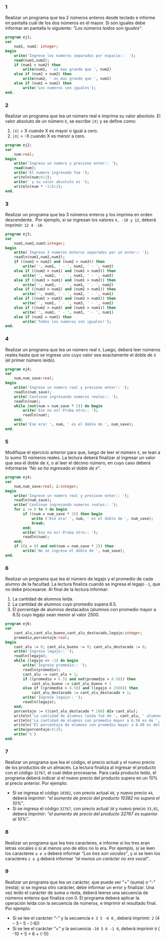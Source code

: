### 1
Realizar un programa que lea 2 números enteros desde teclado e informe en pantalla cuál de los dos números es el mayor. Si son iguales debe informar en pantalla lo siguiente: *“Los números leídos son iguales”*.

```pascal
program ej1;
var
    num1, num2: integer;
begin
    write('Ingrese los numeros separados por espacio::  ');
    read(num1,num2);
    if (num1 > num2) then
        write(num1, ' es mas grande que ', num2)
    else if (num1 < num2) then
        write(num2, ' es mas grande que ', num1)
    else if (num1 = num2) then
        write('Los numeros son iguales');
end.
```

### 2
Realizar un programa que lea un número real e imprima su valor absoluto. El valor absoluto de un número `X`, se escribe `|X|` y se define como: 
1. `|X|` = X cuando X es mayor o igual a cero.
2. `|X|` = -X cuando X es menor a cero.

```pascal
program ej2;
var
    num:real;
begin
    write('Ingrese un numero y presione enter:: ');
    read(num);
    write('El numero ingresado fue ');
    writeln(num:6:2);
    write(' y su valor absoluto es ');
    writeln(num * -1:6:2);
end.
```

### 3
Realizar un programa que lea 3 números enteros y los imprima en orden descendente.  Por ejemplo, si se ingresan los valores `4, -10 y 12`, deberá imprimir: `12 4 -10`.

```pascal
program ej3;
var
    num1,num2,num3:integer;
begin
    write('Ingrese 3 numeros enteros separados por un enter:: ');
    readln(num1,num2,num3);
    if ((num1 > num2) and (num2 > num3)) then
        write('', num1, ' - ', num2, ' - ', num3)
    else if ((num2 > num1) and (num1 > num3)) then
        write('', num2, ' - ', num1, ' - ', num3)
    else if ((num3 > num1) and (num1 > num2)) then
        write('', num3, ' - ', num1, ' - ', num2)
    else if ((num3 > num2) and (num2 > num1)) then
        write('', num3, ' - ', num2, ' - ', num1)
    else if ((num1 > num3) and (num3 > num2)) then
        write('', num1, ' - ', num3, ' - ', num2)
    else if ((num2 > num3) and (num3 > num1)) then
        write('', num2, ' - ', num3, ' - ', num1)
    else if (num2 = num1) then
        write('Todos los numeros son iguales!');
end.
```

### 4
Realizar un programa que lea un número real `X`. Luego, deberá leer números reales hasta que se ingrese uno cuyo valor sea exactamente el doble de `X` (el primer número leído).

```pascal
program ej4;
var
    num,num_save:real;
begin
    write('Ingrese un numero real y presione enter:: ');
    readln(num_save);
    write('Continue ingresando numeros reales:: ');
    readln(num);
    while (not(num = num_save * 2)) do begin
        write('Ese no es! Proba otro:: ');
        readln(num);
    end;
    write('Ese era! ', num, ' es el doble de ', num_save);
end.
```

### 5 
Modifique el ejercicio anterior para que, luego de leer el número `X`, se lean a lo sumo 10 números reales. La lectura deberá finalizar al ingresar un valor que sea el doble de `X`, o al leer el décimo número, en cuyo caso deberá informarse *“No se ha ingresado el doble de `X`”*.

```pascal
program ej4;
var
    num,num_save:real; i:integer;
begin
    write('Ingrese un numero real y presione enter:: ');
    readln(num_save);
    write('Continue ingresando numeros reales:: ');
    for i := 0 to 9 do begin
        if ((num = num_save * 2)) then begin
            write ('Ese era! ', num, ' es el doble de ', num_save);
            break;
        end;
        write('Ese no es! Proba otro:: ');
        readln(num);
    end;
    if ((i = 9) and not(num = num_save * 2)) then
        write('No se ingreso el doble de ', num_save);
end.
```

### 6
Realizar un programa que lea el número de legajo y el promedio de cada alumno de la facultad. La lectura finaliza cuando se ingresa el legajo `-1`, que no debe procesarse.
Al final de la lectura informar:
1. La cantidad de alumnos leída.
2. La cantidad de alumnos cuyo promedio supera 6.5.
3. El porcentaje de alumnos destacados (alumnos con promedio mayor a 8.5) cuyo legajo sean menor al valor 2500.

```pascal
program ej6;
var
    cant_alu,cant_alu_bueno,cant_alu_destacado,legajo:integer;
    promedio,porcentaje:real;
begin
    cant_alu := 0; cant_alu_bueno := 0; cant_alu_destacado := 0;
    write('Ingrese legajo:: ');
    readln(legajo);
    while (legajo <> -1) do begin
        write('Ingrese promedio:: ');
        readln(promedio);
        cant_alu := cant_alu + 1;
        if ((promedio > 6.5) and not(promedio > 8.50)) then
            cant_alu_bueno := cant_alu_bueno + 1
        else if ((promedio > 8.50) and (legajo < 2500)) then
            cant_alu_destacado := cant_alu_destacado + 1;
        write('Ingrese legajo:: ');
        readln(legajo);
    end;
    porcentaje := ((cant_alu_destacado * 100) div cant_alu);
    writeln('La cantidad de alumnos leída fué de ', cant_alu, ' alumnos.');
    writeln('La cantidad de alumnos con promedio mayor a 6.50 es de ', cant_alu_bueno, ' alumnos');
    writeln('El porcentaje de alumnos con promedio mayor a 8.50 es del ');
    write(porcentaje:4:2);
    write('%')
end.
```

### 7
Realizar un programa que lea el código, el precio actual y el nuevo precio de los productos de un almacén. La lectura finaliza al ingresar el producto con el código `32767`, el cual debe procesarse. Para cada producto leído, el programa deberá indicar si el nuevo precio del producto supera en un 10% al precio anterior. Por ejemplo: 
- Si se ingresa el código `10382`, con precio actual `40`, y nuevo precio `44`, deberá imprimir: *“el aumento de precio del producto 10382 no supera el 10%”*.
- Si se ingresa el código `32767`, con precio actual `30` y nuevo precio `33,01`, deberá imprimir: *“el aumento de precio del producto 32767 es superior al 10%”*.

### 8
Realizar un programa que lea tres caracteres, e informe si los tres eran letras vocales o si al menos uno de ellos no lo era. Por ejemplo, si se leen los caracteres `a e o` deberá informar *“Los tres son vocales”*, y si se leen los caracteres `z a g` deberá informar *“al menos un carácter no era vocal”*.

### 9
Realizar un programa que lea un carácter, que puede ser “+” (suma) o “-” (resta); si se ingresa otro carácter, debe informar un error y finalizar. Una vez leído el carácter de suma o resta, deberá leerse una secuencia de números enteros que finaliza con 0. El programa deberá aplicar la operación leída con la secuencia de números, e imprimir el resultado final. Por ejemplo:
- Si se lee el carácter “-” y la secuencia `4 3 5 -6 0` , deberá imprimir: `2` (4 – 3 – 5 - (-6))
- Si se lee el carácter “+” y la secuencia `-10 5 6 -1 0`, deberá imprimir `0` ( -10 + 5 + 6 + (-1))